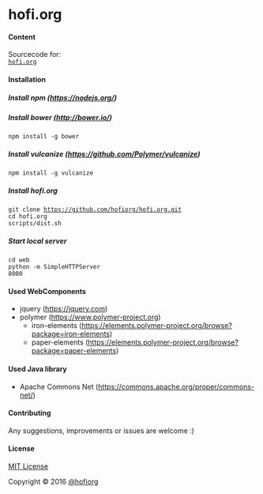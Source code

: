 hofi.org
========

#### Content

Sourcecode for: <br/>
<code>[hofi.org](http://www.hofi.org)</code><br/>

#### Installation

##### Install npm (https://nodejs.org/)
##### Install bower (http://bower.io/)

<code>npm install -g bower</code><br/>

##### Install vulcanize (https://github.com/Polymer/vulcanize)
<code>npm install -g vulcanize</code><br/>

##### Install hofi.org

<code>git clone https://github.com/hofiorg/hofi.org.git</code><br/>
<code>cd hofi.org</code><br/>
<code>scripts/dist.sh</code><br/>

##### Start local server

<code>cd web</code><br/>
<code>python -m SimpleHTTPServer 8000</code><br/>

#### Used WebComponents

* jquery (https://jquery.com)
* polymer (https://www.polymer-project.org)
    * iron-elements (https://elements.polymer-project.org/browse?package=iron-elements)
    * paper-elements (https://elements.polymer-project.org/browse?package=paper-elements)

#### Used Java library

* Apache Commons Net (https://commons.apache.org/proper/commons-net/)

#### Contributing
Any suggestions, improvements or issues are welcome :)

#### License
[MIT License](http://opensource.org/licenses/MIT)

Copyright &copy; 2016 [@hofiorg](https://github.com/hofiorg)
